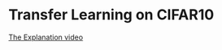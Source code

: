 # Transfer Learning on CIFAR10

[The Explanation video](https://www.youtube.com/watch?v=xr46kbl2T8Q&t=306s)